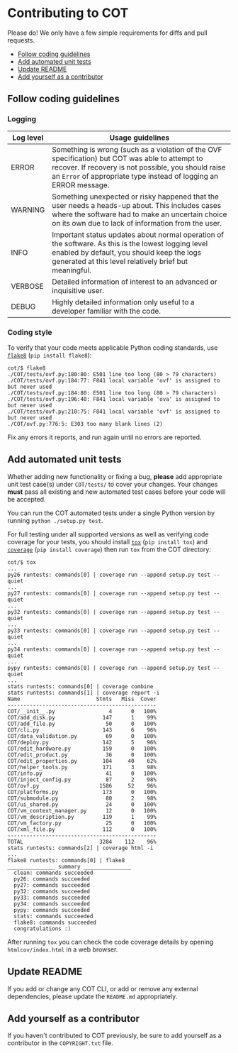 Contributing to COT
===================

Please do! We only have a few simple requirements for diffs and pull requests.

* [Follow coding guidelines](#follow-coding-guidelines)
* [Add automated unit tests](#add-automated-unit-tests)
* [Update README](#update-readme)
* [Add yourself as a contributor](#add-yourself-as-a-contributor)

Follow coding guidelines
------------------------

### Logging ###

Log level | Usage guidelines
--------- | ----------------
ERROR     | Something is wrong (such as a violation of the OVF specification) but COT was able to attempt to recover. If recovery is not possible, you should raise an `Error` of appropriate type instead of logging an ERROR message.
WARNING   | Something unexpected or risky happened that the user needs a heads-up about. This includes cases where the software had to make an uncertain choice on its own due to lack of information from the user.
INFO      | Important status updates about normal operation of the software. As this is the lowest logging level enabled by default, you should keep the logs generated at this level relatively brief but meaningful.
VERBOSE   | Detailed information of interest to an advanced or inquisitive user.
DEBUG     | Highly detailed information only useful to a developer familiar with the code.

### Coding style ###

To verify that your code meets applicable Python coding standards, use
[`flake8`](http://flake8.readthedocs.org/en/latest/) (`pip install flake8`):

````
cot/$ flake8
./COT/tests/ovf.py:180:80: E501 line too long (80 > 79 characters)
./COT/tests/ovf.py:184:77: F841 local variable 'ovf' is assigned to but never used
./COT/tests/ovf.py:184:80: E501 line too long (80 > 79 characters)
./COT/tests/ovf.py:196:40: F841 local variable 'ova' is assigned to but never used
./COT/tests/ovf.py:210:75: F841 local variable 'ovf' is assigned to but never used
./COT/ovf.py:776:5: E303 too many blank lines (2)
````

Fix any errors it reports, and run again until no errors are reported.

Add automated unit tests
------------------------

Whether adding new functionality or fixing a bug, **please** add appropriate
unit test case(s) under `COT/tests/` to cover your changes. Your changes
**must** pass all existing and new automated test cases before your code
will be accepted.

You can run the COT automated tests under a single Python version by
running `python ./setup.py test`.

For full testing under all supported versions as well as verifying code
coverage for your tests, you should install
[`tox`](http://tox.readthedocs.org/en/latest/) (`pip install tox`) and
[`coverage`](http://nedbatchelder.com/code/coverage/) (`pip install coverage`)
then run `tox` from the COT directory:

````
cot/$ tox
...
py26 runtests: commands[0] | coverage run --append setup.py test --quiet
...
py27 runtests: commands[0] | coverage run --append setup.py test --quiet
...
py32 runtests: commands[0] | coverage run --append setup.py test --quiet
...
py33 runtests: commands[0] | coverage run --append setup.py test --quiet
...
py34 runtests: commands[0] | coverage run --append setup.py test --quiet
...
pypy runtests: commands[0] | coverage run --append setup.py test --quiet
...
stats runtests: commands[0] | coverage combine
stats runtests: commands[1] | coverage report -i
Name                        Stmts   Miss  Cover
-----------------------------------------------
COT/__init__.py                 4      0   100%
COT/add_disk.py               147      1    99%
COT/add_file.py                50      0   100%
COT/cli.py                    143      6    96%
COT/data_validation.py         69      0   100%
COT/deploy.py                 142      5    96%
COT/edit_hardware.py          159      0   100%
COT/edit_product.py            36      0   100%
COT/edit_properties.py        104     40    62%
COT/helper_tools.py           171      3    98%
COT/info.py                    41      0   100%
COT/inject_config.py           87      2    98%
COT/ovf.py                   1586     52    96%
COT/platforms.py              173      0   100%
COT/submodule.py               80      2    98%
COT/ui_shared.py               24      0   100%
COT/vm_context_manager.py      12      0   100%
COT/vm_description.py         119      1    99%
COT/vm_factory.py              25      0   100%
COT/xml_file.py               112      0   100%
-----------------------------------------------
TOTAL                        3284    112    96%
stats runtests: commands[2] | coverage html -i
...
flake8 runtests: commands[0] | flake8
_______________ summary _______________
  clean: commands succeeded
  py26: commands succeeded
  py27: commands succeeded
  py32: commands succeeded
  py33: commands succeeded
  py34: commands succeeded
  pypy: commands succeeded
  stats: commands succeeded
  flake8: commands succeeded
  congratulations :)
````

After running `tox` you can check the code coverage details by opening
`htmlcov/index.html` in a web browser.

Update README
-------------

If you add or change any COT CLI, or add or remove any external dependencies,
please update the `README.md` appropriately.

Add yourself as a contributor
-----------------------------

If you haven't contributed to COT previously, be sure to add yourself as a
contributor in the `COPYRIGHT.txt` file.
